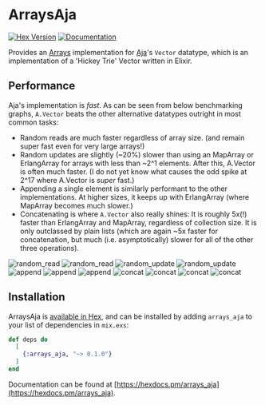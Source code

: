 # ArraysAja

[![Hex Version](https://img.shields.io/hexpm/v/arrays_aja.svg)](https://hex.pm/packages/arrays_aja)
[![Documentation](https://img.shields.io/badge/hexdocs-latest-blue.svg)](https://hexdocs.pm/arrays_aja/index.html)

Provides an [Arrays](https://github.com/Qqwy/elixir-arrays) implementation for [Aja](https://github.com/sabiwara/aja)'s `Vector` datatype, which is an implementation of a 'Hickey Trie' Vector written in Elixir.

## Performance

Aja's implementation is _fast_. As can be seen from below benchmarking graphs, `A.Vector` beats the other alternative datatypes outright in most common tasks:

- Random reads are much faster regardless of array size. (and remain super fast even for very large arrays!)
- Random updates are slightly (~20%) slower than using an MapArray or ErlangArray for arrays with less than ~2^1 elements. After this, A.Vector is often much faster. (I do not yet know what causes the odd spike at 2^17 where A.Vector is _super_ fast.)
- Appending a single element is similarly performant to the other implementations. At higher sizes, it keeps up with ErlangArray (where MapArray becomes much slower.)
- Concatenating is where `A.Vector` also really shines: It is roughly 5x(!) faster than ErlangArray and MapArray, regardless of collection size. It is only outclassed by plain lists (which are again ~5x faster for concatenation, but much (i.e. asymptotically) slower for all of the other three operations).


![random_read](https://github.com/Qqwy/elixir-arrays_aja/blob/main/benchmark_runs/random_access_graph.png)
![random_read](https://github.com/Qqwy/elixir-arrays_aja/blob/main/benchmark_runs/random_access_graph_log.png)
![random_update](https://github.com/Qqwy/elixir-arrays_aja/blob/main/benchmark_runs/random_element_update_graph.png)
![random_update](https://github.com/Qqwy/elixir-arrays_aja/blob/main/benchmark_runs/random_element_update_graph_log.png)
![append](https://github.com/Qqwy/elixir-arrays_aja/blob/main/benchmark_runs/append_graph.png)
![append](https://github.com/Qqwy/elixir-arrays_aja/blob/main/benchmark_runs/append_graph_log.png)
![append](https://github.com/Qqwy/elixir-arrays_aja/blob/main/benchmark_runs/append_graph_log_focus.png)
![concat](https://github.com/Qqwy/elixir-arrays_aja/blob/main/benchmark_runs/concat_graph.png)
![concat](https://github.com/Qqwy/elixir-arrays_aja/blob/main/benchmark_runs/concat_graph_log.png)
![concat](https://github.com/Qqwy/elixir-arrays_aja/blob/main/benchmark_runs/concat_graph_log_focus.png)
![concat](https://github.com/Qqwy/elixir-arrays_aja/blob/main/benchmark_runs/concat_graph_loglog.png)

## Installation

ArraysAja is [available in Hex](https://hex.pm/docs/publish), and can be installed
by adding `arrays_aja` to your list of dependencies in `mix.exs`:

```elixir
def deps do
  [
    {:arrays_aja, "~> 0.1.0"}
  ]
end
```

Documentation can be found at [https://hexdocs.pm/arrays_aja](https://hexdocs.pm/arrays_aja).

